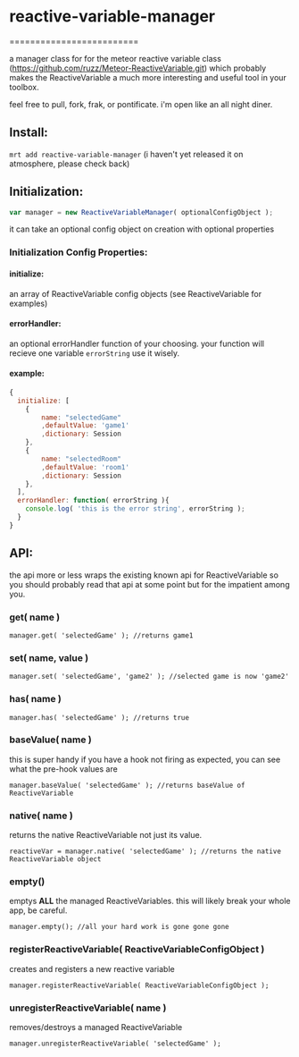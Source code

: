 # reactive-variable-manager
=========================

a manager class for for the meteor reactive variable class (https://github.com/ruzz/Meteor-ReactiveVariable.git) which probably makes the ReactiveVariable a much more interesting and useful tool in your toolbox. 

feel free to pull, fork, frak, or pontificate. i'm open like an all night diner. 

## Install:  
`mrt add reactive-variable-manager` (i haven't yet released it on atmosphere, please check back)

## Initialization:

```javascript
var manager = new ReactiveVariableManager( optionalConfigObject );
```
it can take an optional config object on creation with optional properties

### Initialization Config Properties:
#### initialize:
  an array of ReactiveVariable config objects (see ReactiveVariable for examples)

#### errorHandler:
  an optional errorHandler function of your choosing.
  your function will recieve one variable  ```errorString``` use it wisely. 

#### example:
```javascript
{ 
  initialize: [
    {
        name: "selectedGame"
        ,defaultValue: 'game1'
        ,dictionary: Session
    },
    {
        name: "selectedRoom"
        ,defaultValue: 'room1'
        ,dictionary: Session
    },
  ],
  errorHandler: function( errorString ){
    console.log( 'this is the error string', errorString );
  }  
}
```

## API:

the api more or less wraps the existing known api for ReactiveVariable so you should probably read that api at some point but for the impatient among you. 

### get( name )

  ```manager.get( 'selectedGame' ); //returns game1```

### set( name, value )

  ```manager.set( 'selectedGame', 'game2' ); //selected game is now 'game2' ```

### has( name )

  ```manager.has( 'selectedGame' ); //returns true```

### baseValue( name )
  this is super handy if you have a hook not firing as expected, you can see what the pre-hook values are

  ```manager.baseValue( 'selectedGame' ); //returns baseValue of ReactiveVariable```


### native( name )
  returns the native ReactiveVariable not just its value. 
  
  ```reactiveVar = manager.native( 'selectedGame' ); //returns the native ReactiveVariable object```

### empty()
  emptys **ALL** the managed ReactiveVariables. this will likely break your whole app, be careful. 
  
  ```manager.empty(); //all your hard work is gone gone gone```
  
### registerReactiveVariable( ReactiveVariableConfigObject )
  creates and registers a new reactive variable 
  
  ```manager.registerReactiveVariable( ReactiveVariableConfigObject );```  
  
### unregisterReactiveVariable( name )
  removes/destroys a managed ReactiveVariable 
  
  ```manager.unregisterReactiveVariable( 'selectedGame' );```  




 

